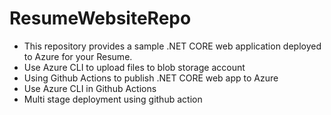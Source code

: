 # ResumeWebsiteRepo

- This repository provides a sample .NET CORE web application deployed to Azure for your Resume.
- Use Azure CLI to upload files to blob storage account
- Using Github Actions to publish .NET CORE web app to Azure
- Use Azure CLI in Github Actions
- Multi stage deployment using github action
